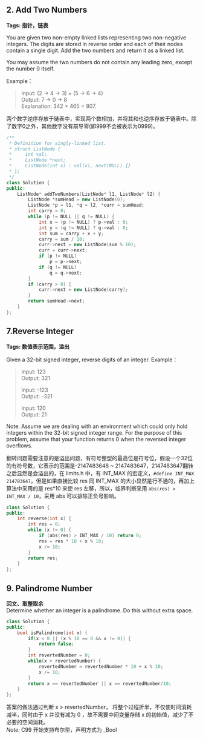 

## 2. Add Two Numbers

**Tags: 指针，链表**

You are given two non-empty linked lists representing two non-negative integers. The digits are stored in reverse order and each of their nodes contain a single digit. Add the two numbers and return it as a linked list.

You may assume the two numbers do not contain any leading zero, except the number 0 itself.

Example：
>Input: (2 -> 4 -> 3) + (5 -> 6 -> 4)    
>Output: 7 -> 0 -> 8    
>Explanation: 342 + 465 = 807.

两个数字逆序存放于链表中，实现两个数相加，并将其和也逆序存放于链表中。除了数字0之外，其他数字没有前导零(即999不会被表示为0999)。

``` C++
/**
 * Definition for singly-linked list.
 * struct ListNode {
 *     int val;
 *     ListNode *next;
 *     ListNode(int x) : val(x), next(NULL) {}
 * };
 */
class Solution {
public:
    ListNode* addTwoNumbers(ListNode* l1, ListNode* l2) {
        ListNode *sumHead = new ListNode(0);
        ListNode *p = l1, *q = l2, *curr = sumHead;
        int carry = 0;
        while (p != NULL || q != NULL) {
            int x = (p != NULL) ? p->val : 0;
            int y = (q != NULL) ? q->val : 0;
            int sum = carry + x + y;
            carry = sum / 10;
            curr->next = new ListNode(sum % 10);
            curr = curr->next;
            if (p != NULL) 
                p = p->next;
            if (q != NULL) 
                q = q->next;
        }
        if (carry > 0) {
            curr->next = new ListNode(carry);
        }
        return sumHead->next;
    }
};
```


## 7.Reverse Integer

**Tags: 数值表示范围，溢出**

Given a 32-bit signed integer, reverse digits of an integer.
Example：
> Input: 123    
> Output: 321
> 
> Input: -123    
> Output: -321
> 
> Input: 120    
> Output: 21

Note:
Assume we are dealing with an environment which could only hold integers within the 32-bit signed integer range. For the purpose of this problem, assume that your function returns 0 when the reversed integer overflows.

翻转问题需要注意的是溢出问题，有符号整型的最高位是符号位，假设一个32位的有符号数，它表示的范围是-2147483648 ~ 2147483647，2147483647翻转之后显然是会溢出的，在 limits.h 中，有 INT_MAX 的宏定义，``` #define INT_MAX 214783647 ```，但是如果直接比较 res 同 INT_MAX 的大小显然是行不通的，再加上算法中采用的是 res*10 来使 res 左移，所以，临界判断采用 ``` abs(res) > INT_MAX / 10 ```，采用 abs 可以排除正负号影响。

``` C++
class Solution {
public:
    int reverse(int x) {
        int res = 0;
        while (x != 0) {
            if (abs(res) > INT_MAX / 10) return 0;
            res = res * 10 + x % 10;
            x /= 10;
        }
        return res;
    }
};
```

## 9. Palindrome Number

**回文、取整取余**  
Determine whether an integer is a palindrome. Do this without extra space.  
``` C++
class Solution {
public:
    bool isPalindrome(int x) {
        if(x < 0 || (x % 10 == 0 && x != 0)) {
            return false;
        }     
        int revertedNumber = 0;
        while(x > revertedNumber) {
            revertedNumber = revertedNumber * 10 + x % 10;
            x /= 10;
        }
        return x == revertedNumber || x == revertedNumber/10;
    }
};
```
答案的做法通过判断 x > revertedNumber， 将整个过程折半，不仅使时间消耗减半，同时由于 x 并没有减为 0 ，故不需要中间变量存储 x 的初始值，减少了不必要的空间消耗。  
_Note_: C99 开始支持布尔型，声明方式为 _Bool